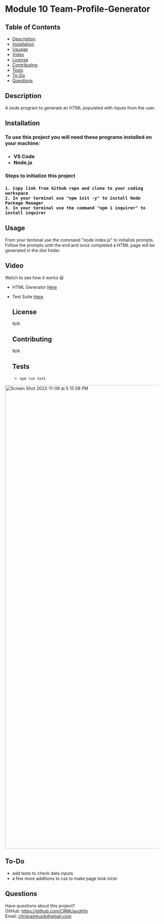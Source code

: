# Module 10 Team-Profile-Generator

## Table of Contents
  * [Description](#description)
  * [Installation](#installation)
  * [Usuage](#usage)
  * [Video](#video)
  * [License](#license)
  * [Contributing](#contributing)
  * [Tests](#tests)
  * [To-Do](#to-do)
  * [Questions](#questions)

  ## Description
  A node program to generate an HTML populated with inputs from the user.
  
  ## Installation
  <h3> To use this project you will need these programs installed on your machine:<h3>
  
  * VS Code
  * Node.js
  
  <h3> Steps to initialize this project <h3>
    
    1. Copy link from Github repo and clone to your coding workspace
    2. In your terminal use "npm init -y" to install Node Package Manager
    3. In your terminal use the command "npm i inquirer" to install inquirer
    
  
  ## Usage 
  
 From your terminal use the command "node index.js" to initialize prompts. Follow the prompts until the end and once completed a HTML page will be generated in the dist folder.
  
## Video

Watch to see how it works 😃

* HTML Generator [Here](https://drive.google.com/file/d/1JVYHNRpHAFKTWcitt_cr9zcworZT9fTD/preview)

* Test Suite [Here](https://drive.google.com/file/d/1gO8EmOsHU1LiUHzf87uaFENnWIWlTeNm/preview)
    

  
  ## License
    N/A
  
  
  ## Contributing
  N/A
  
  ## Tests
  
  * `npm run test`


<img width="1512" alt="Screen Shot 2022-11-09 at 5 15 08 PM" src="https://user-images.githubusercontent.com/111208223/200964030-8097c4b9-c179-4b3a-b1f2-6238157b7d8e.png">

  ## To-Do

  - add tests to check data inputs 
  - a few more additions to css to make page look nicer
  
  ## Questions
  Have questions about this project?  
  GitHub: https://github.com/CRMclaughlin  
  Email: chrisraymusik@gmail.com
